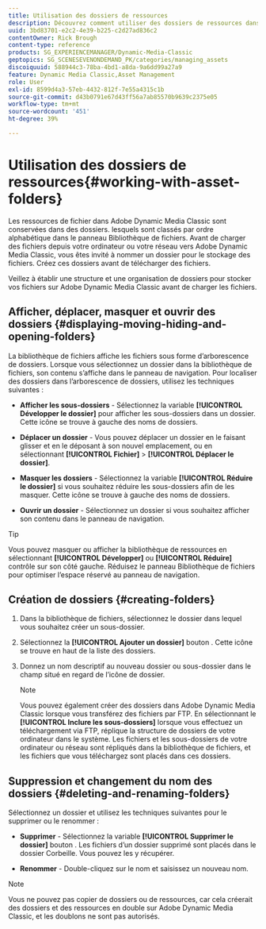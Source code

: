 ```yaml
---
title: Utilisation des dossiers de ressources
description: Découvrez comment utiliser des dossiers de ressources dans Adobe Dynamic Media Classic.
uuid: 3bd83701-e2c2-4e39-b225-c2d27ad836c2
contentOwner: Rick Brough
content-type: reference
products: SG_EXPERIENCEMANAGER/Dynamic-Media-Classic
geptopics: SG_SCENESEVENONDEMAND_PK/categories/managing_assets
discoiquuid: 588944c3-78ba-4bd1-a8da-9a6dd99a27a9
feature: Dynamic Media Classic,Asset Management
role: User
exl-id: 8599d4a3-57eb-4432-812f-7e55a4315c1b
source-git-commit: d43b0791e67d43ff56a7ab85570b9639c2375e05
workflow-type: tm+mt
source-wordcount: '451'
ht-degree: 39%

---
```


# Utilisation des dossiers de ressources{#working-with-asset-folders}

Les ressources de fichier dans Adobe Dynamic Media Classic sont conservées dans des dossiers. lesquels sont classés par ordre alphabétique dans le panneau Bibliothèque de fichiers. Avant de charger des fichiers depuis votre ordinateur ou votre réseau vers Adobe Dynamic Media Classic, vous êtes invité à nommer un dossier pour le stockage des fichiers. Créez ces dossiers avant de télécharger des fichiers.

Veillez à établir une structure et une organisation de dossiers pour stocker vos fichiers sur Adobe Dynamic Media Classic avant de charger les fichiers.

## Afficher, déplacer, masquer et ouvrir des dossiers {#displaying-moving-hiding-and-opening-folders}

La bibliothèque de fichiers affiche les fichiers sous forme d’arborescence de dossiers. Lorsque vous sélectionnez un dossier dans la bibliothèque de fichiers, son contenu s’affiche dans le panneau de navigation. Pour localiser des dossiers dans l’arborescence de dossiers, utilisez les techniques suivantes :

* **Afficher les sous-dossiers** - Sélectionnez la variable **[!UICONTROL Développer le dossier]** pour afficher les sous-dossiers dans un dossier. Cette icône se trouve à gauche des noms de dossiers.

* **Déplacer un dossier** - Vous pouvez déplacer un dossier en le faisant glisser et en le déposant à son nouvel emplacement, ou en sélectionnant **[!UICONTROL Fichier]** > **[!UICONTROL Déplacer le dossier]**.

* **Masquer les dossiers** - Sélectionnez la variable **[!UICONTROL Réduire le dossier]** si vous souhaitez réduire les sous-dossiers afin de les masquer. Cette icône se trouve à gauche des noms de dossiers.

* **Ouvrir un dossier** - Sélectionnez un dossier si vous souhaitez afficher son contenu dans le panneau de navigation.

>[!TIP]
>
>Vous pouvez masquer ou afficher la bibliothèque de ressources en sélectionnant **[!UICONTROL Développer]** ou **[!UICONTROL Réduire]** contrôle sur son côté gauche. Réduisez le panneau Bibliothèque de fichiers pour optimiser l’espace réservé au panneau de navigation.

## Création de dossiers {#creating-folders}

1. Dans la bibliothèque de fichiers, sélectionnez le dossier dans lequel vous souhaitez créer un sous-dossier.
1. Sélectionnez la **[!UICONTROL Ajouter un dossier]** bouton . Cette icône se trouve en haut de la liste des dossiers.
1. Donnez un nom descriptif au nouveau dossier ou sous-dossier dans le champ situé en regard de l’icône de dossier.

   >[!NOTE]
   >
   >Vous pouvez également créer des dossiers dans Adobe Dynamic Media Classic lorsque vous transférez des fichiers par FTP. En sélectionnant le **[!UICONTROL Inclure les sous-dossiers]** lorsque vous effectuez un téléchargement via FTP, réplique la structure de dossiers de votre ordinateur dans le système. Les fichiers et les sous-dossiers de votre ordinateur ou réseau sont répliqués dans la bibliothèque de fichiers, et les fichiers que vous téléchargez sont placés dans ces dossiers.

## Suppression et changement du nom des dossiers {#deleting-and-renaming-folders}

Sélectionnez un dossier et utilisez les techniques suivantes pour le supprimer ou le renommer :

* **Supprimer** - Sélectionnez la variable **[!UICONTROL Supprimer le dossier]** bouton . Les fichiers d’un dossier supprimé sont placés dans le dossier Corbeille. Vous pouvez les y récupérer.

* **Renommer** - Double-cliquez sur le nom et saisissez un nouveau nom.

>[!NOTE]
>
>Vous ne pouvez pas copier de dossiers ou de ressources, car cela créerait des dossiers et des ressources en double sur Adobe Dynamic Media Classic, et les doublons ne sont pas autorisés.

